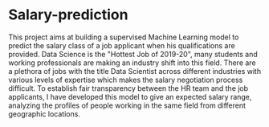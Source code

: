 # Salary-prediction

This project aims at building a supervised Machine Learning model to predict the salary class of a job applicant when his qualifications are provided.
Data Science is the "Hottest Job of 2019-20", many students and working professionals are making an industry shift into this field. There are a plethora of jobs with the title Data Scientist across different industries with various levels of expertise which makes the salary negotiation process difficult.
To establish fair transparency between the HR team and the job applicants, I have developed this model to give an expected salary range, analyzing the profiles of people working in the same field from different geographic locations.



